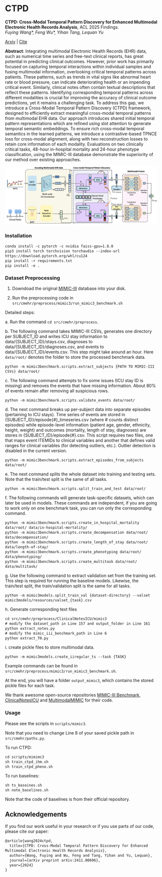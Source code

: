 # CTPD

<b>CTPD: Cross-Modal Temporal Pattern Discovery for Enhanced Multimodal Electronic Health Records Analysis</b>, ACL 2025 Findings.
<br><em>Fuying Wang*, Feng Wu*, Yihan Tang, Lequan Yu</em></br>

[Arxiv](https://arxiv.org/abs/2411.00696) | [Cite](#acknowledgements)

**Abstract**: Integrating multimodal Electronic Health Records (EHR) data, such as numerical time series and free-text clinical reports, has great potential in predicting clinical outcomes. However, prior work has primarily focused on capturing temporal interactions within individual samples and fusing multimodal information, overlooking critical temporal patterns across patients. These patterns, such as trends in vital signs like abnormal heart rate or blood pressure, can indicate deteriorating health or an impending critical event. Similarly, clinical notes often contain textual descriptions that reflect these patterns. Identifying corresponding temporal patterns across different modalities is crucial for improving the accuracy of clinical outcome predictions, yet it remains a challenging task. To address this gap, we introduce a Cross-Modal Temporal Pattern Discovery (CTPD) framework, designed to efficiently extract meaningful cross-modal temporal patterns from multimodal EHR data. Our approach introduces shared initial temporal pattern representations which are refined using slot attention to generate temporal semantic embeddings. To ensure rich cross-modal temporal semantics in the learned patterns, we introduce a contrastive-based TPNCE loss for cross-modal alignment, along with two reconstruction losses to retain core information of each modality. Evaluations on two clinically critical tasks, 48-hour in-hospital mortality and 24-hour phenotype classification, using the MIMIC-III database demonstrate the superiority of our method over existing approaches.

![](docs/framework.png)

### Installation
```
conda install -c pytorch -c nvidia faiss-gpu=1.8.0
pip3 install torch torchvision torchaudio --index-url https://download.pytorch.org/whl/cu124
pip install -r requirements.txt
pip install -e .
```

### Dataset Preprocessing

1. Downdoad the original [MIMIC-III](https://physionet.org/content/mimiciii/1.4/) database into your disk. 

2. Run the preprocessing code in `src/cmehr/preprocess/mimic3/run_mimic3_benchmark.sh`

Detailed steps: 

a. Run the command `cd src/cmehr/preprocess`.

b. The following command takes MIMIC-III CSVs, generates one directory per SUBJECT_ID and writes ICU stay information to data/{SUBJECT_ID}/stays.csv, diagnoses to data/{SUBJECT_ID}/diagnoses.csv, and events to data/{SUBJECT_ID}/events.csv. This step might take around an hour.
Here `data/root/` denotes the folder to store the processed benchmark data.

```
python -m mimic3benchmark.scripts.extract_subjects {PATH TO MIMIC-III CSVs} data/root/
```

c. The following command attempts to fix some issues (ICU stay ID is missing) and removes the events that have missing information. About 80% of events remain after removing all suspicious rows.
```
python -m mimic3benchmark.scripts.validate_events data/root/
```

d. The next command breaks up per-subject data into separate episodes (pertaining to ICU stays). Time series of events are stored in {SUBJECT_ID}/episode{#}_timeseries.csv (where # counts distinct episodes) while episode-level information (patient age, gender, ethnicity, height, weight) and outcomes (mortality, length of stay, diagnoses) are stores in {SUBJECT_ID}/episode{#}.csv. This script requires two files, one that maps event ITEMIDs to clinical variables and another that defines valid ranges for clinical variables (for detecting outliers, etc.). Outlier detection is disabled in the current version.

```
python -m mimic3benchmark.scripts.extract_episodes_from_subjects data/root/
```

e. The next command splits the whole dataset into training and testing sets. Note that the train/test split is the same of all tasks.

```
python -m mimic3benchmark.scripts.split_train_and_test data/root/
```

f. The following commands will generate task-specific datasets, which can later be used in models. These commands are independent, if you are going to work only on one benchmark task, you can run only the corresponding command.

```
python -m mimic3benchmark.scripts.create_in_hospital_mortality data/root/ data/in-hospital-mortality/
python -m mimic3benchmark.scripts.create_decompensation data/root/ data/decompensation/
python -m mimic3benchmark.scripts.create_length_of_stay data/root/ data/length-of-stay/
python -m mimic3benchmark.scripts.create_phenotyping data/root/ data/phenotyping/
python -m mimic3benchmark.scripts.create_multitask data/root/ data/multitask/
```

g. Use the following command to extract validation set from the training set. This step is required for running the baseline models. Likewise, the train/test split, the train/validation split is the same for all tasks.

```
python -m mimic3models.split_train_val {dataset-directory} --valset mimic3models/resources/valset_{task}.csv
```

h. Generate corresponding text files
```
cd src/cmehr/preprocess/ClinicalNotesICU/mimic3
# modify the dataset_path in Line 157 and output_folder in Line 161
python extract_notes.py
# modify the mimic_iii_benchmark_path in Line 6
python extract_T0.py
```

i. create pickle files to store multimodal data.
```
python -m mimic3models.create_iiregular_ts --task {TASK}
``` 

Example commands can be found in `src/cmehr/preprocess/mimic3/run_mimic3_benchmark.sh`.

At the end, you will have a folder `output_mimic3`, which contains the stored pickle files for each task.

We thank awesome open-source repositories [MIMIC-III Benchmark](https://github.com/YerevaNN/mimic3-benchmarks), [ClinicalNotesICU](https://github.com/kaggarwal/ClinicalNotesICU) and [MultimodalMIMIC](https://github.com/XZhang97666/MultimodalMIMIC) for their code.

### Usage

Please see the scripts in `scripts/mimic3`.

Note that you need to change Line 8 of your saved pickle path in `src/cmehr/paths.py`.

To run CTPD:
```
cd scripts/mimimc3
sh train_ctpd_ihm.sh
sh train_ctpd_pheno.sh
```

To run baselines:
```
sh ts_baseines.sh
sh note_baselines.sh
```

Note that the code of baselines is from their official repository.


## Acknowledgements
If you find our work useful in your research or if you use parts of our code, please cite our paper:

```
@article{wang2024ctpd,
  title={CTPD: Cross-Modal Temporal Pattern Discovery for Enhanced Multimodal Electronic Health Records Analysis},
  author={Wang, Fuying and Wu, Feng and Tang, Yihan and Yu, Lequan},
  journal={arXiv preprint arXiv:2411.00696},
  year={2024}
}
```
